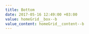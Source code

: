 ```yaml
---
title: Bottom
date: 2017-05-16 12:49:00 +03:00
value: homeGrid__box--b
value_content: homeGrid__content--b
---
```


